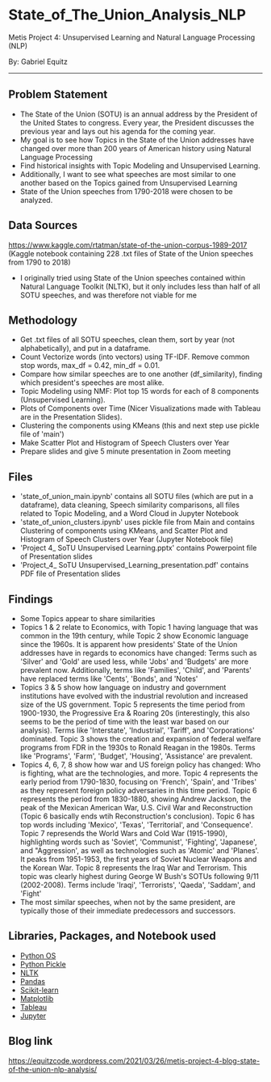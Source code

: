 # State_of_The_Union_Analysis_NLP
Metis Project 4: Unsupervised Learning and Natural Language Processing (NLP)

By: Gabriel Equitz
____________________________________________________________________________

## Problem Statement
- The State of the Union (SOTU) is an annual address by the President of the United States to congress. Every year, the President discusses the previous year and lays out his agenda for the coming year.
- My goal is to see how Topics in the State of the Union addresses have changed over more than 200 years of American history using Natural Language Processing
- Find historical insights with Topic Modeling and Unsupervised Learning.
- Additionally, I want to see what speeches are most similar to one another based on the Topics gained from Unsupervised Learning
- State of the Union speeches from 1790-2018 were chosen to be analyzed.

## Data Sources
https://www.kaggle.com/rtatman/state-of-the-union-corpus-1989-2017 (Kaggle notebook containing 228 .txt files of State of the Union speeches from 1790 to 2018)
- I originally tried using State of the Union speeches contained within Natural Language Toolkit (NLTK), but it only includes less than half of all SOTU speeches, and was therefore not viable for me

## Methodology
- Get .txt files of all SOTU speeches, clean them, sort by year (not alphabetically), and put in a dataframe.
- Count Vectorize words (into vectors) using TF-IDF. Remove common stop words, max_df = 0.42, min_df = 0.01.
- Compare how similar speeches are to one another (df_similarity), finding which president's speeches are most alike.
- Topic Modeling using NMF: Plot top 15 words for each of 8 components (Unsupervised Learning).
- Plots of Components over Time (Nicer Visualizations made with Tableau are in the Presentation Slides).
- Clustering the components using KMeans (this and next step use pickle file of 'main')
- Make Scatter Plot and Histogram of Speech Clusters over Year
- Prepare slides and give 5 minute presentation in Zoom meeting

## Files
- 'state_of_union_main.ipynb' contains all SOTU files (which are put in a dataframe), data cleaning, Speech similarity comparisons, all files related to Topic Modeling, and a Word Cloud in Jupyter Notebook
- 'state_of_union_clusters.ipynb' uses pickle file from Main and contains Clustering of components using KMeans, and Scatter Plot and Histogram of Speech Clusters over Year (Jupyter Notebook file)
- 'Project 4_ SoTU Unsupervised Learning.pptx' contains Powerpoint file of Presentation slides
- 'Project_4_ SoTU Unsupervised_Learning_presentation.pdf' contains PDF file of Presentation slides 

## Findings
- Some Topics appear to share similarities
- Topics 1 & 2 relate to Economics, with Topic 1 having language that was common in the 19th century, while Topic 2 show Economic language since the 1960s. It is apparent how presidents' State of the Union addresses have in regards to economics have changed: Terms such as 'Silver' and 'Gold' are used less, while 'Jobs' and 'Budgets' are more prevalent now. Additionally, terms like 'Families', 'Child', and 'Parents' have replaced terms like 'Cents', 'Bonds', and 'Notes'
- Topics 3 & 5 show how language on industry and government institutions have evolved with the industrial revolution and increased size of the US government. Topic 5 represents the time period from 1900-1930, the Progressive Era & Roaring 20s (interestingly, this also seems to be the period of time with the least war based on our analysis). Terms like 'Interstate', 'Industrial', 'Tariff', and 'Corporations' dominated. Topic 3 shows the creation and expansion of federal welfare programs from FDR in the 1930s to Ronald Reagan in the 1980s. Terms like  'Programs', 'Farm', 'Budget', 'Housing', 'Assistance' are prevalent.
- Topics 4, 6, 7, 8 show how war and US foreign policy has changed: Who is fighting, what are the technologies, and more. Topic 4 represents the early period from 1790-1830, focusing on 'French', 'Spain', and 'Tribes' as they represent foreign policy adversaries in this time period. Topic 6 represents the period from 1830-1880, showing Andrew Jackson, the peak of the Mexican American War, U.S. Civil War and Reconstruction (Topic 6 basically ends wtih Reconstruction's conclusion). Topic 6 has top words including 'Mexico', 'Texas', 'Territorial', and 'Consequence'. Topic 7 represends the World Wars and Cold War (1915-1990), highlighting words such as 'Soviet', 'Communist', 'Fighting', 'Japanese', and "Aggression', as well as technologies such as 'Atomic' and 'Planes'. It peaks from 1951-1953, the first years of Soviet Nuclear Weapons and the Korean War. Topic 8 represents the Iraq War and Terrorism. This topic was clearly highest during George W Bush's SOTUs following 9/11 (2002-2008). Terms include  'Iraqi', 'Terrorists', 'Qaeda', 'Saddam', and 'Fight'
- The most similar speeches, when not by the same president, are typically those of their immediate predecessors and successors.


## Libraries, Packages, and Notebook used
- [Python OS](https://docs.python.org/3/library/os.html)
- [Python Pickle](https://docs.python.org/3/library/pickle.html)
- [NLTK](https://www.nltk.org/)
- [Pandas](https://pandas.pydata.org/)
- [Scikit-learn](https://scikit-learn.org/stable/)
- [Matplotlib](https://matplotlib.org/)
- [Tableau](https://www.tableau.com/)
- [Jupyter](https://jupyter.org/)

## Blog link
https://equitzcode.wordpress.com/2021/03/26/metis-project-4-blog-state-of-the-union-nlp-analysis/

